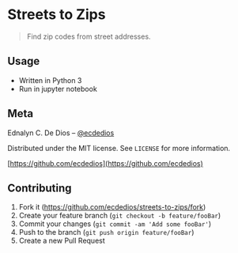# Streets to Zips
> Find zip codes from street addresses.


## Usage

- Written in Python 3
- Run in jupyter notebook

## Meta

Ednalyn C. De Dios – [@ecdedios](https://twitter.com/ecdedios)

Distributed under the MIT license. See ``LICENSE`` for more information.

[https://github.com/ecdedios](https://github.com/ecdedios)

## Contributing

1. Fork it (<https://github.com/ecdedios/streets-to-zips/fork>)
2. Create your feature branch (`git checkout -b feature/fooBar`)
3. Commit your changes (`git commit -am 'Add some fooBar'`)
4. Push to the branch (`git push origin feature/fooBar`)
5. Create a new Pull Request
